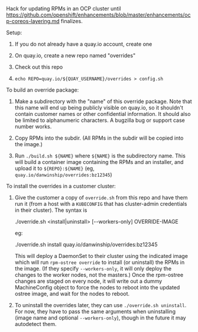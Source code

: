 Hack for updating RPMs in an OCP cluster until
https://github.com/openshift/enhancements/blob/master/enhancements/ocp-coreos-layering.md
finalizes.

Setup:

1. If you do not already have a quay.io account, create one

2. On quay.io, create a new repo named "overrides"

3. Check out this repo

4. `echo REPO=quay.io/${QUAY_USERNAME}/overrides > config.sh`


To build an override package:

1. Make a subdirectory with the "name" of this override package. Note
   that this name will end up being publicly visible on quay.io, so it
   shouldn't contain customer names or other confidential information.
   It should also be limited to alphanumeric characters. A bugzilla
   bug or support case number works.

2. Copy RPMs into the subdir. (All RPMs in the subdir will be copied
   into the image.)

3. Run `./build.sh ${NAME}` where `${NAME}` is the subdirectory name.
   This will build a container image containing the RPMs and an
   installer, and upload it to `${REPO}:${NAME}` (eg,
   `quay.io/danwinship/overrides:bz12345`)


To install the overrides in a customer cluster:

1. Give the customer a copy of `override.sh` from this repo and have
   them run it (from a host with a `KUBECONFIG` that has cluster-admin
   credentials in their cluster). The syntax is

     ./override.sh <install|uninstall> [--workers-only] OVERRIDE-IMAGE

   eg:

     ./override.sh install quay.io/danwinship/overrides:bz12345

   This will deploy a DaemonSet to their cluster using the indicated
   image which will run `rpm-ostree override` to install (or
   uninstall) the RPMs in the image. (If they specify
   `--workers-only`, it will only deploy the changes to the worker
   nodes, not the masters.) Once the rpm-ostree changes are staged on
   every node, it will write out a dummy MachineConfig object to force
   the nodes to reboot into the updated ostree image, and wait for the
   nodes to reboot.

2. To uninstall the overrides later, they can use `./override.sh
   uninstall`. For now, they have to pass the same arguments when
   uninstalling (image name and optional `--workers-only`), though in
   the future it may autodetect them.
